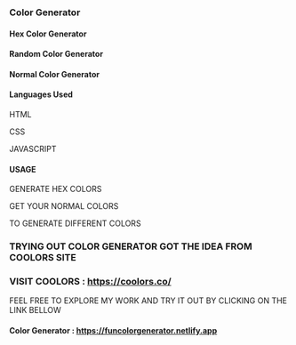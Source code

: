 ### Color Generator

#### Hex Color Generator

#### Random Color Generator

#### Normal Color Generator

#### Languages Used

 HTML

 CSS

 JAVASCRIPT

#### USAGE

 GENERATE HEX COLORS

 GET YOUR NORMAL COLORS

 TO GENERATE DIFFERENT COLORS

### TRYING OUT COLOR GENERATOR GOT THE IDEA FROM COOLORS SITE

### VISIT COOLORS : https://coolors.co/

FEEL FREE TO EXPLORE MY WORK AND TRY IT OUT BY CLICKING ON THE LINK BELLOW
#### Color Generator : https://funcolorgenerator.netlify.app

